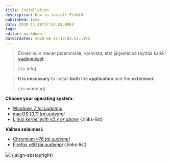 ```yaml
---
title: Installation
description: How to install PreMiD
published: true
date: 2020-11-10T17:54:28.896Z
tags:
editor: markdown
dateCreated: 2020-06-11T18:03:51.119Z
---
```


> Ennen kuin menet pidemmälle, varmista, että järjestelmä täyttää kaikki [vaatimukset](/install/requirements). 
> 
> {.is-info}

> **It is necessary** to install **both** the **application** and the **extension**! 
> 
> {.is-warning}

**Choose your operating system:**
- [Windows *7 tai uudempi*](/install/windows)
- [macOS *10.11 tai uudempi*](/install/macos)
- [Linux *kernel with v2.x or above*](/install/linux)
{.links-list}

**Valitse selaimesi:**
- [Chromium *v76 tai uudempi*](/install/chromium)
- [Firefox *v69 tai uudempi*](/install/firefox)
{.links-list}

![](https://a.icons8.com/ajlQdsfa/FZhYWV/svg.svg) {.align-abstopright}